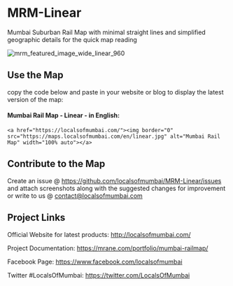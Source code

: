# MRM-Linear
Mumbai Suburban Rail Map with minimal straight lines and simplified geographic details for the quick map reading

![mrm_featured_image_wide_linear_960](https://user-images.githubusercontent.com/9861917/63509523-fe11f000-c4f9-11e9-9b01-627f4e3910ae.jpg)

## Use the Map
copy the code below and paste in your website or blog to display the latest version of the map:

#### Mumbai Rail Map - Linear - in English:
```
<a href="https://localsofmumbai.com/"><img border="0" src="https://maps.localsofmumbai.com/en/linear.jpg" alt="Mumbai Rail Map" width="100% auto"></a>
```

## Contribute to the Map

Create an issue @ https://github.com/localsofmumbai/MRM-Linear/issues and attach screenshots along with the suggested changes for improvement or write to us @ contact@localsofmumbai.com

## Project Links

Official Website for latest products:
http://localsofmumbai.com/

Project Documentation:
https://mrane.com/portfolio/mumbai-railmap/

Facebook Page:
https://www.facebook.com/localsofmumbai

Twitter #LocalsOfMumbai:
https://twitter.com/LocalsOfMumbai
